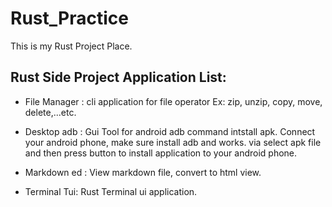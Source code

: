 # Rust_Practice
This is my Rust Project Place.

## Rust Side Project Application List:

* File Manager : cli application for file operator 
	Ex: zip, unzip, copy, move, delete,...etc.

* Desktop adb : Gui Tool for android adb command intstall apk.
	Connect your android phone, make sure install adb and works. via select apk file and then press button to install application to your android phone.

* Markdown ed : View markdown file, convert to html view.

* Terminal Tui: Rust Terminal ui application.
